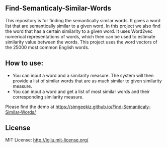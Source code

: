 ## Find-Semanticaly-Similar-Words

This repository is for finding the semantically similar words. It gives a word list that are semantically similar to a given word. In this project we also find the word that has a certain similarity to a given word.
It uses Word2vec numerical representations of words, which then can be used to estimate similarity value between the words.
This project uses the word vectors of the 25000 most common English words.

## How to use:
- You can input a word and a similarity measure. The system will then provide a list of similar words that are as much similar to given similarity measure.
- You can input a word and get a list of most similar words and their corresponding similarity measure.

Please find the demo at https://simgeekiz.github.io/Find-Semanticaly-Similar-Words/


## License
MIT License: http://igliu.mit-license.org/